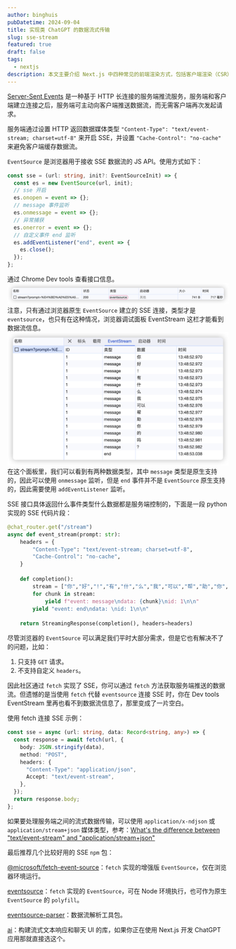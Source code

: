 ```yaml
---
author: binghuis
pubDatetime: 2024-09-04
title: 实现类 ChatGPT 的数据流式传输
slug: sse-stream
featured: true
draft: false
tags:
  - nextjs
description: 本文主要介绍 Next.js 中四种常见的前端渲染方式，包括客户端渲染（CSR）、服务端渲染（SSR）、静态站点生成（SSG）和增量静态再生（ISR）。
---
```


[Server-Sent Events](https://zh.javascript.info/server-sent-events) 是一种基于 HTTP 长连接的服务端推流服务，服务端和客户端建立连接之后，服务端可主动向客户端推送数据流，而无需客户端再次发起请求。

服务端通过设置 HTTP 返回数据媒体类型 `"Content-Type": "text/event-stream; charset=utf-8"` 来开启 SSE，并设置 `"Cache-Control": "no-cache"` 来避免客户端缓存数据流。

`EventSource` 是浏览器用于接收 SSE 数据流的 JS API。使用方式如下：

```ts
const sse = (url: string, init?: EventSourceInit) => {
  const es = new EventSource(url, init);
  // sse 开启
  es.onopen = event => {};
  // message 事件监听
  es.onmessage = event => {};
  // 异常捕获
  es.onerror = event => {};
  // 自定义事件 end 监听
  es.addEventListener("end", event => {
    es.close();
  });
};
```

通过 Chrome Dev tools 查看接口信息。
![eventsource](../../assets/images/eventsource.png)
注意，只有通过浏览器原生 `EventSource` 建立的 SSE 连接，类型才是 `eventsource`，也只有在这种情况，浏览器调试面板 EventStream 这栏才能看到数据流信息。
![eventsource](../../assets/images/eventstream.png)
在这个面板里，我们可以看到有两种数据类型，其中 `message` 类型是原生支持的，因此可以使用 `onmessage` 监听，但是 `end` 事件并不是 `EventSource` 原生支持的，因此需要使用 `addEventListener` 监听。

SSE 接口具体返回什么事件类型什么数据都是服务端控制的，下面是一段 python 实现的 SSE 代码片段：

```python
@chat_router.get("/stream")
async def event_stream(prompt: str):
	headers = {
		"Content-Type": "text/event-stream; charset=utf-8",
		"Cache-Control": "no-cache",
	}

	def completion():
		stream = ["你","好","!","有","什","么","我","可以","帮","助","你","的","吗","？"]
		for chunk in stream:
			yield f"event: message\ndata: {chunk}\nid: 1\n\n"
		yield "event: end\ndata: \nid: 1\n\n"

	return StreamingResponse(completion(), headers=headers)
```

尽管浏览器的 `EventSource` 可以满足我们平时大部分需求，但是它也有解决不了的问题，比如：

1. 只支持 `GET` 请求。
2. 不支持自定义 `headers`。

因此社区通过 `fetch` 实现了 SSE，你可以通过 `fetch` 方法获取服务端推送的数据流。但遗憾的是当使用 `fetch` 代替 `eventsource` 连接 SSE 时，你在 Dev tools EventStream 里再也看不到数据流信息了，那里变成了一片空白。

使用 fetch 连接 SSE 示例：

```ts
const sse = async (url: string, data: Record<string, any>) => {
  const response = await fetch(url, {
    body: JSON.stringify(data),
    method: "POST",
    headers: {
      "Content-Type": "application/json",
      Accept: "text/event-stream",
    },
  });
  return response.body;
};
```

如果要处理服务端之间的流式数据传输，可以使用 `application/x-ndjson` 或 `application/stream+json` 媒体类型，参考：[What's the difference between "text/event-stream" and "application/stream+json"](https://stackoverflow.com/questions/52098863/whats-the-difference-between-text-event-stream-and-application-streamjson)

最后推荐几个比较好用的 SSE `npm` 包：

[@microsoft/fetch-event-source](https://github.com/Azure/fetch-event-source)：`fetch` 实现的增强版 `EventSource`，仅在浏览器环境运行。

[eventsource](https://github.com/EventSource/eventsource)：`fetch` 实现的 `EventSource`，可在 Node 环境执行，也可作为原生 `EventSource` 的 `polyfill`。

[eventsource-parser](https://github.com/rexxars/eventsource-parser)：数据流解析工具包。

[ai](https://github.com/vercel/ai)：构建流式文本响应和聊天 UI 的库，如果你正在使用 Next.js 开发 ChatGPT 应用那就直接选这个。
